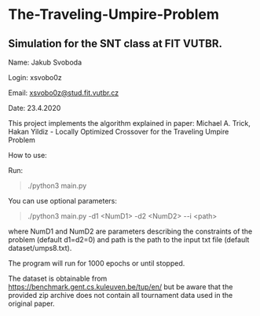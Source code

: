 # The-Traveling-Umpire-Problem
## Simulation for the SNT class at FIT VUTBR.

Name: Jakub Svoboda 

Login: xsvobo0z

Email: xsvobo0z@stud.fit.vutbr.cz

Date: 23.4.2020


This project implements the algorithm explained in paper: Michael A. Trick, Hakan Yildiz - Locally Optimized Crossover for the Traveling Umpire Problem

How to use: 

Run: 	

>	./python3 main.py		


You can use optional parameters:
>	./python3 main.py -d1 \<NumD1\> -d2 \<NumD2\> --i \<path\>

where NumD1 and NumD2 are parameters describing the constraints of the problem (default d1=d2=0) and path is the path to the input txt file (default dataset/umps8.txt).

The program will run for 1000 epochs or until stopped.


The dataset is obtainable from https://benchmark.gent.cs.kuleuven.be/tup/en/ but be aware that the provided zip archive does not contain all tournament data used in the original paper.

